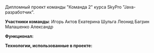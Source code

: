 Дипломный проект команды "Команда 2" курса SkyPro "Java-разработчик".

**Участники команды**:
  Игорь Актов
  Екатерина Шульга
  Леонид Багрин
  Малашенко Александр
  
**Функционал:**  
  
**Технологии, использованные в проекте:**

